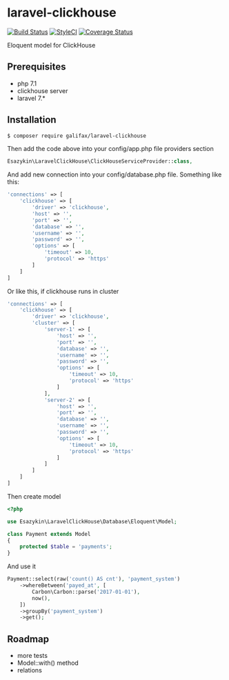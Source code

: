 # laravel-clickhouse
[![Build Status](https://travis-ci.org/esazykin/laravel-clickhouse.svg?branch=master)](https://travis-ci.org/esazykin/laravel-clickhouse)
[![StyleCI](https://styleci.io/repos/112756298/shield?branch=master)](https://styleci.io/repos/112756298)
[![Coverage Status](https://coveralls.io/repos/github/esazykin/laravel-clickhouse/badge.svg)](https://coveralls.io/github/esazykin/laravel-clickhouse)

Eloquent model for ClickHouse

## Prerequisites
- php 7.1
- clickhouse server
- laravel 7.*

## Installation
```sh
$ composer require galifax/laravel-clickhouse
```

Then add the code above into your config/app.php file providers section
```php
Esazykin\LaravelClickHouse\ClickHouseServiceProvider::class,
```
And add new connection into your config/database.php file. Something like this:
```php
'connections' => [
    'clickhouse' => [
        'driver' => 'clickhouse',
        'host' => '',
        'port' => '',
        'database' => '',
        'username' => '',
        'password' => '',
        'options' => [
            'timeout' => 10,
            'protocol' => 'https'
        ]
    ]
]
```
Or like this, if clickhouse runs in cluster
```php
'connections' => [
    'clickhouse' => [
        'driver' => 'clickhouse',
        'cluster' => [
            'server-1' => [
                'host' => '',
                'port' => '',
                'database' => '',
                'username' => '',
                'password' => '',
                'options' => [
                    'timeout' => 10,
                    'protocol' => 'https'
                ]
            ],
            'server-2' => [
                'host' => '',
                'port' => '',
                'database' => '',
                'username' => '',
                'password' => '',
                'options' => [
                    'timeout' => 10,
                    'protocol' => 'https'
                ]
            ]
        ]
    ]
]
```

Then create model
```php
<?php

use Esazykin\LaravelClickHouse\Database\Eloquent\Model;

class Payment extends Model
{
    protected $table = 'payments';
}
```

And use it
```php
Payment::select(raw('count() AS cnt'), 'payment_system')
    ->whereBetween('payed_at', [
        Carbon\Carbon::parse('2017-01-01'),
        now(),
    ])
    ->groupBy('payment_system')
    ->get();

```

## Roadmap
- more tests
- Model::with() method
- relations

